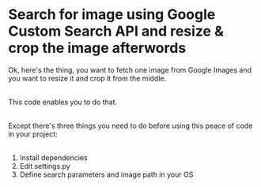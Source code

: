 
<h1>Search for image using Google Custom Search API and resize & crop the image afterwords</h1>

<p>

Ok, here's the thing, you want to fetch one image from Google Images and you want to resize it and crop it from the middle.<br /><br />

This code enables you to do that.<br /><br />

Except there's three things you need to do before using this peace of code in your project:<br /><br />

1. Install dependencies<br />
2. Edit settings.py<br />
3. Define search parameters and image path in your OS

</p>
